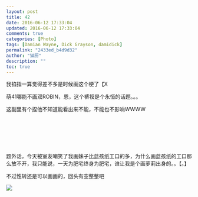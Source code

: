 ```yaml
---
layout: post
title: 42
date: 2016-06-12 17:33:04
updated: 2016-06-12 17:33:04
comments: true
categories: [Photo]
tags: [Damian Wayne, Dick Grayson, damidick]
permalink: "2433ed_b4d9d32"
author: "猫厨"
description: ""
toc: true
---
```


<p>我掐指一算觉得差不多是时候画这个梗了【X</p> 
<p>萌41哪能不画双ROBIN，恩，这个裤衩是个永恒的话题。。。</p> 
<p>这副里有个捏他不知道能看出来不能，不能也不影响WWWW</p> 
<p><br /></p> 
<p><br /></p> 
<p><br /></p> 
<p>题外话，今天被室友嘲笑了我画妹子比蓝孩纸工口的多，为什么画蓝孩纸的工口那么放不开，我只能说，一天为肥宅终身为肥宅，谁让我是个画萝莉出身的。。【。】</p> 
<p>不过性转还是可以画画的，回头有空整整吧</p>

![](https://nos.netease.com/imglf1/img/cVZNdzJtQk9JV2MxYmRKUFQ0TlFEU29xME9UaU5UVlEvbmFrbnVWL2Z0TVVwQ0RSSFZtSVV3PT0.jpg)